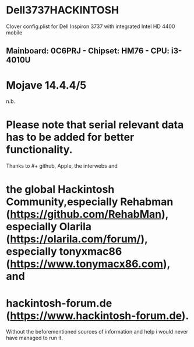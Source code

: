 # Dell3737HACKINTOSH
Clover config.plist for Dell Inspiron 3737 with integrated Intel HD 4400 mobile
## Mainboard: 0C6PRJ - Chipset: HM76 - CPU: i3-4010U 
# Mojave 14.4.4/5

n.b.
# Please note that serial relevant data has to be added for better functionality. 

Thanks to 
#+ github, Apple, the interwebs and 
# the global Hackintosh Community,especially Rehabman (https://github.com/RehabMan), especially Olarila (https://olarila.com/forum/), especially tonyxmac86 (https://www.tonymacx86.com), and 
# hackintosh-forum.de (https://www.hackintosh-forum.de).
Without the beforementioned sources of information and help i would never have managed to run it.





